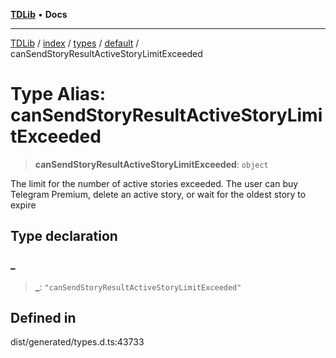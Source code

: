 [**TDLib**](../../../../../../README.md) • **Docs**

***

[TDLib](../../../../../../modules.md) / [index](../../../../../README.md) / [types](../../../README.md) / [default](../README.md) / canSendStoryResultActiveStoryLimitExceeded

# Type Alias: canSendStoryResultActiveStoryLimitExceeded

> **canSendStoryResultActiveStoryLimitExceeded**: `object`

The limit for the number of active stories exceeded. The user can buy Telegram Premium, delete an active story, or wait for the oldest story to expire

## Type declaration

### \_

> **\_**: `"canSendStoryResultActiveStoryLimitExceeded"`

## Defined in

dist/generated/types.d.ts:43733
